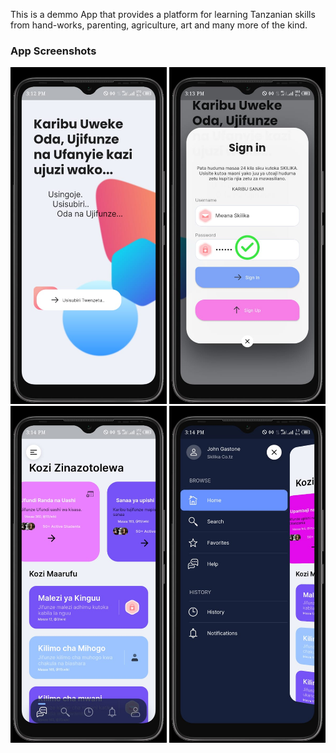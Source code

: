 This is a demmo App that provides a platform for learning Tanzanian skills from hand-works, parenting, agriculture, art and many more of the kind.

### App Screenshots
<img src="assets/backgrounds/111a.jpeg" width="250"> 
<img src="assets/backgrounds/111b.jpeg" width="250"> 
<img src="assets/backgrounds/111c.jpeg" width="250"> 
<img src="assets/backgrounds/111d.jpeg" width="250">
